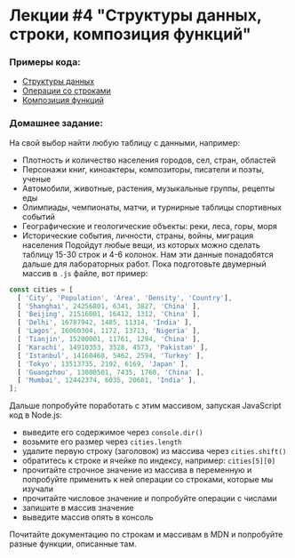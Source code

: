 # Лекции #4 "Структуры данных, строки, композиция функций"

### Примеры кода:
- [Структуры данных](https://github.com/HowProgrammingWorks/DataStructures)
- [Операции со строками](https://github.com/HowProgrammingWorks/String)
- [Композиция функций](https://github.com/HowProgrammingWorks/Composition)

### Домашнее задание:
На свой выбор найти любую таблицу с данными, например:
  - Плотность и количество населения городов, сел, стран, областей
  - Персонажи книг, киноактеры, композиторы, писатели и поэты, ученые
  - Автомобили, животные, растения, музыкальные группы, рецепты еды
  - Олимпиады, чемпионаты, матчи, и турнирные таблицы спортивных событий
  - Географические и геологические объекты: реки, леса, горы, моря
  - Исторические события, личности, страны, войны, миграция населения
Подойдут любые вещи, из которых можно сделать таблицу 15-30 строк и 4-6
колонок. Нам эти данные понадобятся дальше для лабораторных работ.
Пока подготовьте двумерный массив в `.js` файле, вот пример:

```js
const cities = [
  [ 'City', 'Population', 'Area', 'Density', 'Country'],
  [ 'Shanghai', 24256801, 6341, 3827, 'China' ],
  [ 'Beijing', 21516001, 16412, 1312, 'China' ],
  [ 'Delhi', 16787942, 1485, 11314, 'India' ],
  [ 'Lagos', 16060304, 1172, 13713, 'Nigeria' ],
  [ 'Tianjin', 15200001, 11761, 1294, 'China' ],
  [ 'Karachi', 14910353, 3528, 4573, 'Pakistan' ],
  [ 'Istanbul', 14160468, 5462, 2594, 'Turkey' ],
  [ 'Tokyo', 13513735, 2192, 6169, 'Japan' ],
  [ 'Guangzhou', 13080501, 7435, 1760, 'China' ],
  [ 'Mumbai', 12442374, 6035, 20681, 'India' ],
];
```

Дальше попробуйте поработать с этим массивом, запуская JavaScript код в Node.js:
  - выведите его содержимое через `console.dir()`
  - возьмите его размер через `cities.length`
  - удалите первую строку (заголовок) из массива через `cities.shift()`
  - обратитесь к строке и ячейке по индексу, например: `cities[5][0]`
  - прочитайте строчное значение из массива в переменную и попробуйте
  применить к ней операции со строками, которые мы изучали
  - прочитайте числовое значение и попробуйте операции с числами
  - запишите в массив значение
  - выведите массив опять в консоль

Почитайте документацию по строкам и массивам в MDN и попробуйте разные функции,
описанные там.
